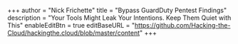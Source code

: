 +++
author = "Nick Frichette"
title = "Bypass GuardDuty Pentest Findings"
description = "Your Tools Might Leak Your Intentions. Keep Them Quiet with This"
enableEditBtn = true
editBaseURL = "https://github.com/Hacking-the-Cloud/hackingthe.cloud/blob/master/content"
+++